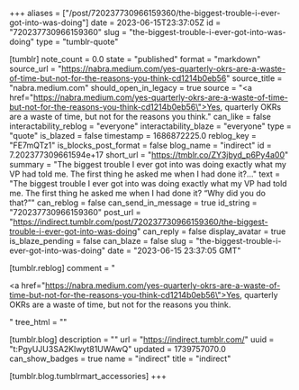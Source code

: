 +++
aliases = ["/post/720237730966159360/the-biggest-trouble-i-ever-got-into-was-doing"]
date = 2023-06-15T23:37:05Z
id = "720237730966159360"
slug = "the-biggest-trouble-i-ever-got-into-was-doing"
type = "tumblr-quote"

[tumblr]
note_count = 0.0
state = "published"
format = "markdown"
source_url = "https://nabra.medium.com/yes-quarterly-okrs-are-a-waste-of-time-but-not-for-the-reasons-you-think-cd1214b0eb56"
source_title = "nabra.medium.com"
should_open_in_legacy = true
source = "<a href=\"https://nabra.medium.com/yes-quarterly-okrs-are-a-waste-of-time-but-not-for-the-reasons-you-think-cd1214b0eb56\">Yes, quarterly OKRs are a waste of time, but not for the reasons you think.</a>"
can_like = false
interactability_reblog = "everyone"
interactability_blaze = "everyone"
type = "quote"
is_blazed = false
timestamp = 1686872225.0
reblog_key = "FE7mQTz1"
is_blocks_post_format = false
blog_name = "indirect"
id = 7.202377309661594e+17
short_url = "https://tmblr.co/ZY3jbyd_p6Py4a00"
summary = "The biggest trouble I ever got into was doing exactly what my VP had told me. The first thing he asked me when I had done it?..."
text = "The biggest trouble I ever got into was doing exactly what my VP had told me. The first thing he asked me when I had done it? “Why did you do that?”"
can_reblog = false
can_send_in_message = true
id_string = "720237730966159360"
post_url = "https://indirect.tumblr.com/post/720237730966159360/the-biggest-trouble-i-ever-got-into-was-doing"
can_reply = false
display_avatar = true
is_blaze_pending = false
can_blaze = false
slug = "the-biggest-trouble-i-ever-got-into-was-doing"
date = "2023-06-15 23:37:05 GMT"

[tumblr.reblog]
comment = "<p><a href=\"https://nabra.medium.com/yes-quarterly-okrs-are-a-waste-of-time-but-not-for-the-reasons-you-think-cd1214b0eb56\">Yes, quarterly OKRs are a waste of time, but not for the reasons you think.</a></p>"
tree_html = ""

[tumblr.blog]
description = ""
url = "https://indirect.tumblr.com/"
uuid = "t:PgyUJU3SA2Klwyt81UWAwQ"
updated = 1739757070.0
can_show_badges = true
name = "indirect"
title = "indirect"

[tumblr.blog.tumblrmart_accessories]
+++
